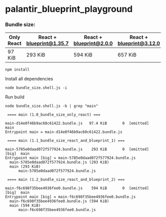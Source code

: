 # palantir_blueprint_playground

### Bundle size:

| Only React | React + blueprint@1.35.7 | React + blueprint@2.0.0 | React + blueprint@3.12.0 |
|------------|---------------------|---------------------|-----------------------------------|
| 97 KiB     | 293 KiB             | 594 KiB             | 657 KiB                           |



```
npm install
```

Install all dependencies

```
node bundle_size.shell.js -i
```

Run build

```
node bundle_size.shell.js -b | grep "main"
```

```
 ==== main (1.0_bundle_size_only_react) ===

main-d14e0f46b9ac60c61422.bundle.js   97.4 KiB       0  [emitted]  main
Entrypoint main = main-d14e0f46b9ac60c61422.bundle.js

 ==== main (1.1_bundle_size_react_and_blueprint_1) ===

main-5785e0daad072f577924.bundle.js    293 KiB       0  [emitted]  [big]  main
Entrypoint main [big] = main-5785e0daad072f577924.bundle.js
  main-5785e0daad072f577924.bundle.js (293 KiB)
  main (293 KiB)
      main-5785e0daad072f577924.bundle.js

 ==== main (1.2_bundle_size_react_and_blueprint_2) ===

main-f6c698f35bee4936fee0.bundle.js    594 KiB       0  [emitted]  [big]  main
Entrypoint main [big] = main-f6c698f35bee4936fee0.bundle.js
  main-f6c698f35bee4936fee0.bundle.js (594 KiB)
  main (594 KiB)
      main-f6c698f35bee4936fee0.bundle.js

```


